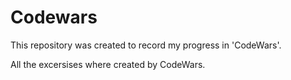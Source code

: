 # Codewars

This repository was created to record my progress in 'CodeWars'.

All the excersises where created by CodeWars.
